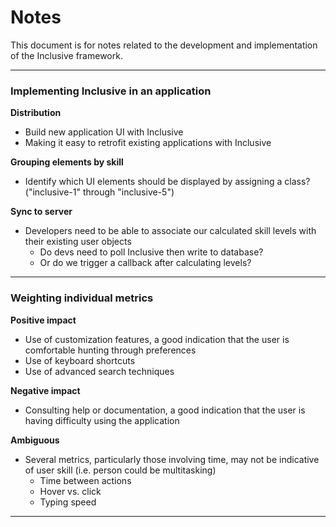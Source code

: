 # Notes

This document is for notes related to the development and implementation of the Inclusive framework.

---

### Implementing Inclusive in an application

__Distribution__

* Build new application UI with Inclusive
* Making it easy to retrofit existing applications with Inclusive

__Grouping elements by skill__

* Identify which UI elements should be displayed by assigning a class? ("inclusive-1" through "inclusive-5")

__Sync to server__

* Developers need to be able to associate our calculated skill levels with their existing user objects
    * Do devs need to poll Inclusive then write to database?
    * Or do we trigger a callback after calculating levels?

---

### Weighting individual metrics

__Positive impact__

* Use of customization features, a good indication that the user is comfortable hunting through preferences
* Use of keyboard shortcuts
* Use of advanced search techniques

__Negative impact__

* Consulting help or documentation, a good indication that the user is having difficulty using the application

__Ambiguous__

* Several metrics, particularly those involving time, may not be indicative of user skill (i.e. person could be multitasking)
    * Time between actions
    * Hover vs. click
    * Typing speed

---
